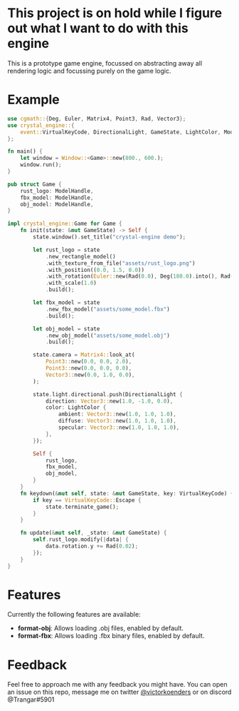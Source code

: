 # This project is on hold while I figure out what I want to do with this engine



This is a prototype game engine, focussed on abstracting away all rendering logic and focussing purely on the game logic.

# Example

```rust
use cgmath::{Deg, Euler, Matrix4, Point3, Rad, Vector3};
use crystal_engine::{
    event::VirtualKeyCode, DirectionalLight, GameState, LightColor, ModelHandle, Window,
};

fn main() {
    let window = Window::<Game>::new(800., 600.);
    window.run();
}

pub struct Game {
    rust_logo: ModelHandle,
    fbx_model: ModelHandle,
    obj_model: ModelHandle,
}

impl crystal_engine::Game for Game {
    fn init(state: &mut GameState) -> Self {
        state.window().set_title("crystal-engine demo");

        let rust_logo = state
            .new_rectangle_model()
            .with_texture_from_file("assets/rust_logo.png")
            .with_position((0.0, 1.5, 0.0))
            .with_rotation(Euler::new(Rad(0.0), Deg(180.0).into(), Rad(0.0)))
            .with_scale(1.0)
            .build();

        let fbx_model = state
            .new_fbx_model("assets/some_model.fbx")
            .build();

        let obj_model = state
            .new_obj_model("assets/some_model.obj")
            .build();

        state.camera = Matrix4::look_at(
            Point3::new(0.0, 0.0, 2.0),
            Point3::new(0.0, 0.0, 0.0),
            Vector3::new(0.0, 1.0, 0.0),
        );

        state.light.directional.push(DirectionalLight {
            direction: Vector3::new(1.0, -1.0, 0.0),
            color: LightColor {
                ambient: Vector3::new(1.0, 1.0, 1.0),
                diffuse: Vector3::new(1.0, 1.0, 1.0),
                specular: Vector3::new(1.0, 1.0, 1.0),
            },
        });

        Self {
            rust_logo,
            fbx_model,
            obj_model,
        }
    }
    fn keydown(&mut self, state: &mut GameState, key: VirtualKeyCode) {
        if key == VirtualKeyCode::Escape {
            state.terminate_game();
        }
    }

    fn update(&mut self, _state: &mut GameState) {
        self.rust_logo.modify(|data| {
            data.rotation.y += Rad(0.02);
        });
    }
}
```


# Features
Currently the following features are available:

- **format-obj**: Allows loading .obj files, enabled by default.
- **format-fbx**: Allows loading .fbx binary files, enabled by default.


# Feedback
Feel free to approach me with any feedback you might have. You can open an issue on this repo, message me on twitter [@victorkoenders](https://twitter.com/victorkoenders) or on discord @Trangar#5901 
